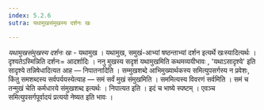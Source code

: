 ```yaml
---
index: 5.2.6
sutra: यथामुखसंमुखस्य दर्शनः खः

---
```

_यथामुखसंमुखस्य दर्शनः खः_ - यथामुख । यथामुख, समुखं-आभ्यां षष्ठन्ताभ्यां दर्शन इत्यर्थे खःस्यादित्यर्थः । दृश्यतेऽस्मिन्निति दर्शनः= आदर्शादिः । ननु मुखस्य सदृशं यथामुखमिति कथमव्ययीभावः , 'यथाऽसादृश्ये' इति सादृश्ये तन्निषेधादित्यत आह — निपातनादिति । सम्मुखशब्दे आभिमुख्यार्थकस्य समित्युपसर्गस्य न प्रवेशः, किंतु समशब्दस्य सर्वपर्ययस्येत्याह — समं सर्वं मुखं संमुखमिति । सममित्यस्य विवरणं सर्वमिति । समं च तन्मुखं चेति कर्मधारये संमुखशब्द इत्यर्थः । निपात्यत इति । इदं च भाष्ये स्पष्टम् । एवञ्च समित्युपसर्गपूर्वादयं प्रत्ययो नेष्यत इति भावः ।
